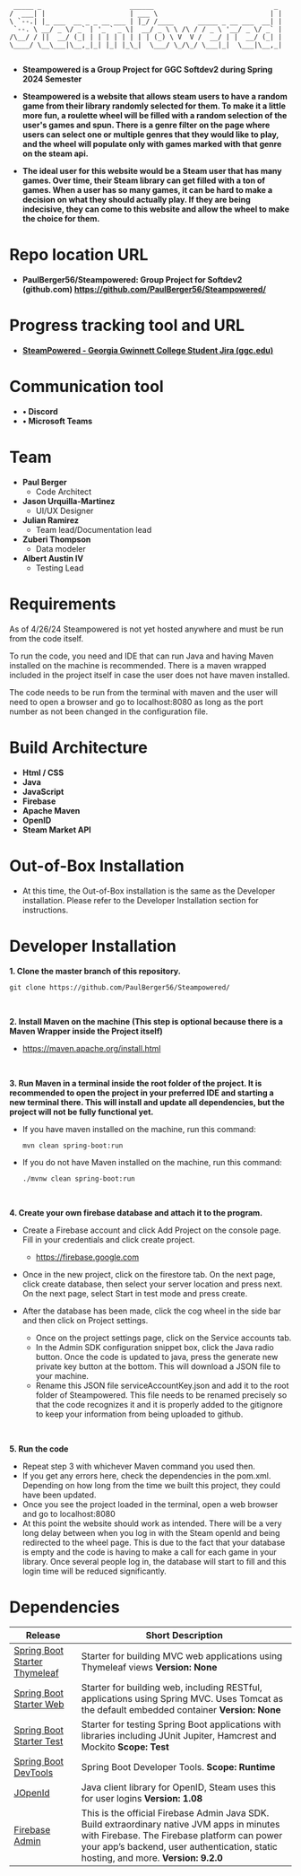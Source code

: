```
 _____ _                      ______                              _  
/  ___| |                     | ___ \                            | | 
\ `--.| |_ ___  __ _ _ __ ___ | |_/ /____      _____ _ __ ___  __| | 
 `--. \ __/ _ \/ _` | '_ ` _ \|  __/ _ \ \ /\ / / _ \ '__/ _ \/ _` | 
/\__/ / ||  __/ (_| | | | | | | | | (_) \ V  V /  __/ | |  __/ (_| | 
\____/ \__\___|\__,_|_| |_| |_\_|  \___/ \_/\_/ \___|_|  \___|\__,_| 
                                                                                                                        
```
                                           
                                                                     
* **Steampowered is a Group Project for GGC Softdev2 during Spring 2024 Semester**

* **Steampowered is a website that allows steam users to have a random game from their library randomly selected for them. To make it a little more fun, a roulette wheel will be filled with a random selection of the user's games and spun.  There is a genre filter on the page where users can select one or multiple genres that they would like to play, and the wheel will populate only with games marked with that genre on the steam api.**  

* **The ideal user for this website would be a Steam user that has many games.  Over time, their Steam library can get filled with a ton of games.  When a user has so many games, it can be hard to make a decision on what they should actually play.  If they are being indecisive, they can come to this website and allow the wheel to make the choice for them.**

# Repo location URL
* **PaulBerger56/Steampowered: Group Project for Softdev2 (github.com) https://github.com/PaulBerger56/Steampowered/**
# Progress tracking tool and URL
* **[SteamPowered - Georgia Gwinnett College Student Jira (ggc.edu)](https://jira.ggc.edu/projects/STEAM/summary)**
# Communication tool
* **•	Discord**
* **• Microsoft Teams**


# Team
* **Paul Berger**
    * Code Architect
* **Jason Urquilla-Martinez**
    * UI/UX Designer
* **Julian Ramirez**
    * Team lead/Documentation lead
* **Zuberi Thompson**
    * Data modeler
* **Albert Austin IV**
    * Testing Lead

# Requirements
As of 4/26/24 Steampowered is not yet hosted anywhere and must be run from the code itself.

To run the code, you need and IDE that can run Java and having Maven installed on the machine is recommended.  There is a maven wrapped included in the project itself in case the user does not have maven installed.

The code needs to be run from the terminal with maven and the user will need to open a browser and go to localhost:8080 as long as the port number as not been changed in the configuration file.

# Build Architecture
* **Html / CSS**
* **Java**
* **JavaScript**
* **Firebase** 
* **Apache Maven**
* **OpenID**
* **Steam Market API**  

# Out-of-Box Installation
 * At this time, the Out-of-Box installation is the same as the Developer installation.  Please refer to the Developer Installation section for instructions.

# Developer Installation
**1. Clone the master branch of this repository.**
   ```
   git clone https://github.com/PaulBerger56/Steampowered/
   ```  
<br>

**2. Install Maven on the machine (This step is optional because there is a Maven Wrapper inside the Project itself)**
   * https://maven.apache.org/install.html 

<br>
 
**3. Run Maven in a terminal inside the root folder of the project.  It is recommended to open the project in your preferred IDE and starting a new terminal there. This will install and update all dependencies, but the project will not be fully functional yet.**
   
   * If you have maven installed on the machine, run this command:
     ```
     mvn clean spring-boot:run
     ```
   * If you do not have Maven installed on the machine, run this command:
     ```
     ./mvnw clean spring-boot:run
     ```
<br>

**4. Create your own firebase database and attach it to the program.**

  * Create a Firebase account and click Add Project on the console page. Fill in your credentials and click create project.
     * https://firebase.google.com
       
  * Once in the new project, click on the firestore tab. On the next page, click create database, then select your server location and press next.  On the next page, select Start in test mode and press create.
  
  * After the database has been made, click the cog wheel in the side bar and then click on Project settings.
     * Once on the project settings page, click on the Service accounts tab.
     * In the Admin SDK configuration snippet box, click the Java radio button.  Once the code is updated to java, press the generate new private key button at the bottom.  This will download a JSON file to your machine.
     * Rename this JSON file serviceAccountKey.json and add it to the root folder of Steampowered.  This file needs to be renamed precisely so that the code recognizes it and it is properly added to the gitignore to keep your information from being uploaded to github.

<br>


**5. Run the code**

 * Repeat step 3 with whichever Maven command you used then.
 * If you get any errors here, check the dependencies in the pom.xml.  Depending on how long from the time we built this project, they could have been updated.
 * Once you see the project loaded in the terminal, open a web browser and go to localhost:8080
 * At this point the website should work as intended.  There will be a very long delay between when you log in with the Steam openId and being redirected to the wheel page.  This is due to the fact that your database is empty and the code is having to make a call for each game in your library.  Once several people log in, the database will start to fill and this login time will be reduced significantly.



# Dependencies
Release       | Short Description
------------- | -------------
[Spring Boot Starter Thymeleaf](https://mvnrepository.com/artifact/org.springframework.boot/spring-boot-starter-thymeleaf)  | Starter for building MVC web applications using Thymeleaf views **Version: None**
[Spring Boot Starter Web](https://github.com/markfullmer/grammark](https://mvnrepository.com/artifact/org.springframework.boot/spring-boot-starter-web))  | Starter for building web, including RESTful, applications using Spring MVC. Uses Tomcat as the default embedded container **Version: None**
[Spring Boot Starter Test](https://github.com/markfullmer/grammark/tree/No-SQL](https://mvnrepository.com/artifact/org.springframework.boot/spring-boot-starter-test))  | Starter for testing Spring Boot applications with libraries including JUnit Jupiter, Hamcrest and Mockito **Scope: Test**
[Spring Boot DevTools](https://mvnrepository.com/artifact/org.springframework.boot/spring-boot-devtools)  | Spring Boot Developer Tools. **Scope: Runtime**
[JOpenId](https://mvnrepository.com/artifact/org.expressme/JOpenId)  | Java client library for OpenID, Steam uses this for user logins **Version: 1.08**
[Firebase Admin](https://github.com/markfullmer/grammark/tree/Version-1](https://mvnrepository.com/artifact/com.google.firebase/firebase-admin))  | This is the official Firebase Admin Java SDK. Build extraordinary native JVM apps in minutes with Firebase. The Firebase platform can power your app’s backend, user authentication, static hosting, and more. **Version: 9.2.0**
